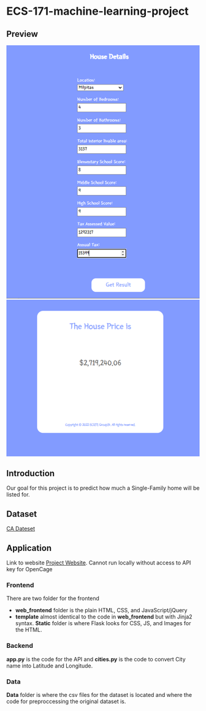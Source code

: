 # ECS-171-machine-learning-project

## Preview
![form](static/img/form.PNG)
![results](static/img/results.PNG)

## Introduction
Our goal for this project is to predict how much a Single-Family home will be listed for. 
## Dataset
[CA Dateset](https://www.kaggle.com/competitions/california-house-prices/overview)

## Application
Link to website [Project Website](https://ecs-171-project.herokuapp.com/). Cannot run locally without access to API key for OpenCage

### Frontend
There are two folder for the frontend
- **web_frontend** folder is the plain HTML, CSS, and JavaScript/jQuery
- **template** almost identical to the code in **web_frontend** but with Jinja2 syntax.
**Static** folder is where Flask looks for CSS, JS, and Images for the HTML.
### Backend
**app.py** is the code for the API and **cities.py** is the code to convert City name into Latitude and Longitude.

### Data
**Data** folder is where the csv files for the dataset is located and where the code for preproccessing the original dataset is.
